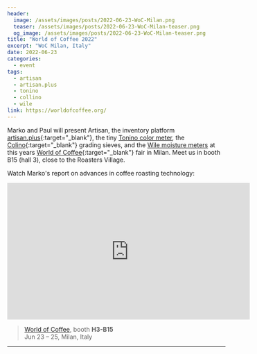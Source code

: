 ```yaml
---
header:
  image: /assets/images/posts/2022-06-23-WoC-Milan.png
  teaser: /assets/images/posts/2022-06-23-WoC-Milan-teaser.png
  og_image: /assets/images/posts/2022-06-23-WoC-Milan-teaser.png
title: "World of Coffee 2022"
excerpt: "WoC Milan, Italy"
date: 2022-06-23
categories:
  - event
tags: 
  - artisan
  - artisan.plus
  - tonino
  - collino
  - wile
link: https://worldofcoffee.org/
---
```


Marko and Paul will present Artisan, the inventory platform [artisan.plus](https://artisan.plus){:target="_blank"}, the tiny [Tonino color meter](https://my-tonino.com/), the [Colino](https://my-tonino.com/shop/en/colino-kit){:target="_blank"} grading sieves, and the [Wile moisture meters](https://my-tonino.com/shop/en/wile-200-coffee) at this years [World of Coffee](https://worldofcoffee.org/){:target="_blank"} fair in Milan. Meet us in booth B15 (hall 3), close to the Roasters Village.

Watch Marko's report on advances in coffee roasting technology:

<iframe width="560" height="315" src="https://www.youtube.com/embed/sCpd6logl6Y" title="YouTube video player" frameborder="0" allow="accelerometer; autoplay; clipboard-write; encrypted-media; gyroscope; picture-in-picture" allowfullscreen></iframe>


> [World of Coffee](https://worldofcoffee.org/), booth **H3-B15**   
Jun 23 – 25, Milan, Italy

---